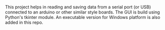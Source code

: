 This project helps in reading and saving data from a serial port (or USB) connected to an arduino or other similar style boards. 
The GUI is build using Python's tkinter module. An executable version for Windows platform is also added in this repo.
